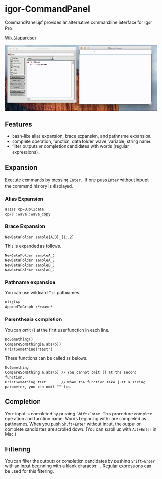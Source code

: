 # igor-CommandPanel

CommandPanel.ipf provides an alternative commandline interface for Igor Pro．

[Wiki(Japanese)](https://github.com/ryotako/igor-CommandPanel/wiki)

![Demo](https://github.com/ryotako/igor-CommandPanel/blob/master/Demo.gif)

## Features
- bash-like alias expansion, brace expansion, and pathname expansion.
- complete operation, function, data folder, wave, variable, string name.
- filter outputs or completion candidates with words (regular expressions)．

## Expansion
Execute commands by pressing `Enter`．If one puss `Enter` without inpupt, the command history is displayed．
### Alias Expansion
```
alias cp=Duplicate
cp/O :wave :wave_copy
```
### Brace Expansion
``` 
NewDataFolder sample{A,B}_{1..2}
```
This is expanded as follows.
```
NewDataFolder sampleA_1
NewDataFolder sampleA_2
NewDataFolder sampleB_1
NewDataFolder sampleB_2
```
### Pathname expansion
You can use wildcard * in pathnames.
```
Display
AppendToGraph :*:wave*
```

### Parenthesis completion
You can omit () at the first user function in each line.
```
DoSomething()
CompareSomething(a,abs(b))
PrintSomething("test")
```
These functions can be called as belows.
```
DoSomething
CompareSomething a,abs(b) // You cannot omit () at the second function.
PrintSomething test       // When the function take just a string parameter, you can omit "" too. 
```

## Completion
Your input is completed by pushing `Shift+Enter`.
This procedure complete operation and function name. Words beginning with : are completed as pathnames.
When you push `Shift+Enter` without input, the output or complete candidates are scrolled down. (You can scroll up with `Alt+Enter` in Mac.)

## Filtering
You can filter the outputs or completion candidates by pushing `Shift+Enter` with an input beginning with a blank character ` `. 
Regular expressions can be used for this filtering.

